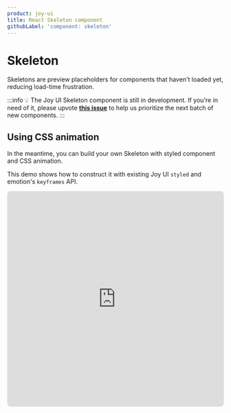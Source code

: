 ```yaml
---
product: joy-ui
title: React Skeleton component
githubLabel: 'component: skeleton'
---
```


# Skeleton

<p class="description">Skeletons are preview placeholders for components that haven't loaded yet, reducing load-time frustration.</p>

:::info
💡 The Joy UI Skeleton component is still in development.
If you're in need of it, please upvote [**this issue**](https://github.com/mui/material-ui/issues/36105) to help us prioritize the next batch of new components.
:::

## Using CSS animation

In the meantime, you can build your own Skeleton with styled component and CSS animation.

This demo shows how to construct it with existing Joy UI `styled` and emotion's `keyframes` API.

<iframe src="https://codesandbox.io/embed/skeleton-joy-ui-c96x7d?module=%2FSkeleton.tsx&fontsize=14&hidenavigation=1&theme=dark&view=preview"
     style="width:100%; height:500px; border:0; border-radius: 8px; overflow:hidden;"
     title="Skeleton - Joy UI"
     allow="accelerometer; ambient-light-sensor; camera; encrypted-media; geolocation; gyroscope; hid; microphone; midi; payment; usb; vr; xr-spatial-tracking"
     sandbox="allow-forms allow-modals allow-popups allow-presentation allow-same-origin allow-scripts"
   ></iframe>
